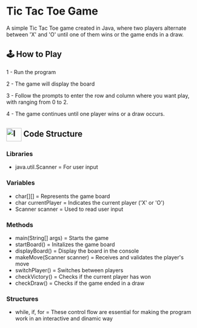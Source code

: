 <h1>Tic Tac Toe Game</h1>

A simple Tic Tac Toe game created in Java, where two players alternate between 'X' and 'O' until one of them wins or the game ends in a draw.

## 🕹️ How to Play

1 - Run the program

2 - The game will display the board

3 - Follow the prompts to enter the row and column where you want play, with ranging from 0 to 2.

4 - The game continues until one player wins or a draw occurs.

##  <img align="center" alt="Imagem Java" height="35" width="40" src="https://cdn.jsdelivr.net/gh/devicons/devicon/icons/java/java-original.svg"> Code Structure 

<h3>Libraries</h3>
  
* java.util.Scanner = For user input

<h3>Variables</h3>

* char[][] = Represents the game board
* char currentPlayer = Indicates the current player ('X' or 'O')
* Scanner scanner = Used to read user input

<h3>Methods</h3>

* main(String[] args) = Starts the game
* startBoard() = Initalizes the game board
* displayBoard() = Display the board in the console
* makeMove(Scanner scanner) = Receives and validates the player's move
* switchPlayer() = Switches between players
* checkVictory() = Checks if the current player has won
* checkDraw() = Checks if the game ended in a draw

<h3>Structures</h3>

* while, if, for = These control flow are essential for making the program work in an interactive and dinamic way
